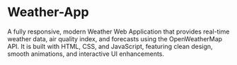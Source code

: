 # Weather-App
A fully responsive, modern Weather Web Application that provides real-time weather data, air quality index, and forecasts using the OpenWeatherMap API.   It is built with HTML, CSS, and JavaScript, featuring clean design, smooth animations, and interactive UI enhancements.
